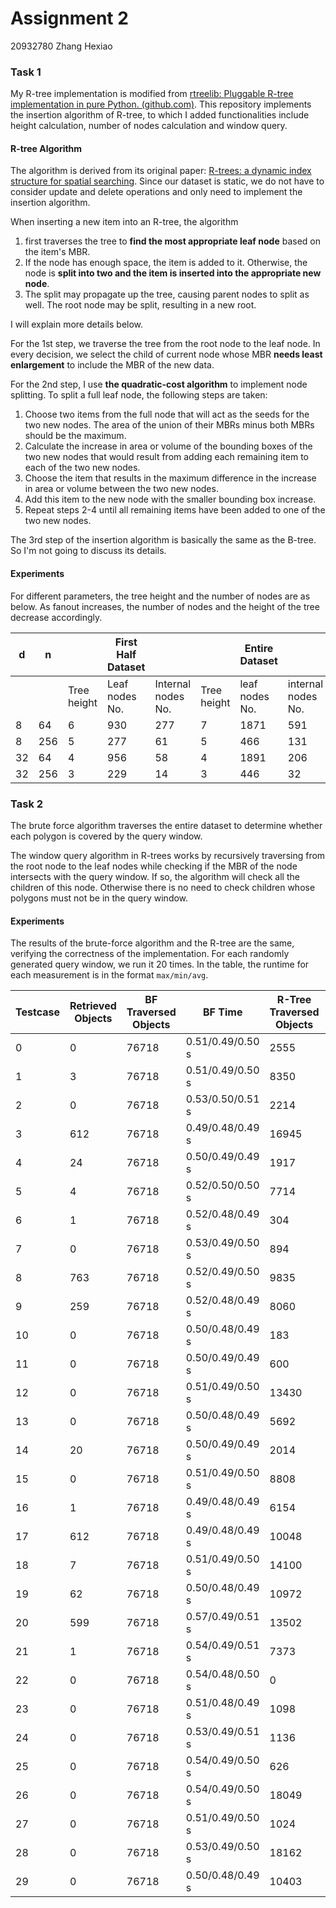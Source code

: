 # Assignment 2

20932780 Zhang Hexiao

### Task 1

My R-tree implementation is modified from [rtreelib: Pluggable R-tree implementation in pure Python. (github.com)](https://github.com/lukas-shawford/rtreelib).  This repository implements the insertion algorithm of R-tree, to which I added functionalities include height calculation, number of nodes calculation and window query.

#### R-tree Algorithm

The algorithm is derived from its original paper: [R-trees: a dynamic index structure for spatial searching](https://dl.acm.org/doi/10.1145/971697.602266). Since our dataset is static, we do not have to consider update and delete operations and only need to implement the insertion algorithm.

When inserting a new item into an R-tree, the algorithm 

1. first traverses the tree to **find the most appropriate leaf node** based on the item's MBR. 
2. If the node has enough space, the item is added to it. Otherwise, the node is **split into two and the item is inserted into the appropriate new node**. 
3. The split may propagate up the tree, causing parent nodes to split as well. The root node may be split, resulting in a new root. 

I will explain more details below.

For the 1st step, we traverse the tree from the root node to the leaf node. In every decision, we select the child of current node whose MBR **needs least enlargement** to include the MBR of the new data.

For the 2nd step, I use **the quadratic-cost algorithm** to implement node splitting. To split a full leaf node, the following steps are taken:

1. Choose two items from the full node that will act as the seeds for the two new nodes. The area of the union of their MBRs minus both MBRs should be the maximum.
2. Calculate the increase in area or volume of the bounding boxes of the two new nodes that would result from adding each remaining item to each of the two new nodes.
3. Choose the item that results in the maximum difference in the increase in area or volume between the two new nodes.
4. Add this item to the new node with the smaller bounding box increase.
5. Repeat steps 2-4 until all remaining items have been added to one of the two new nodes.

The 3rd step of the insertion algorithm is basically the same as the B-tree. So I'm not going to discuss its details.

#### Experiments

For different parameters, the tree height and the number of nodes are as below. As fanout increases, the number of nodes and the height of the tree decrease accordingly.

| d    | n    |             | First Half Dataset |                    |             | Entire Dataset |                    |
| ---- | ---- | ----------- | ------------------ | ------------------ | ----------- | -------------- | ------------------ |
|      |      | Tree height | Leaf nodes No.     | Internal nodes No. | Tree height | leaf nodes No. | internal nodes No. |
| 8    | 64   | 6           | 930                | 277                | 7           | 1871           | 591                |
| 8    | 256  | 5           | 277                | 61                 | 5           | 466            | 131                |
| 32   | 64   | 4           | 956                | 58                 | 4           | 1891           | 206                |
| 32   | 256  | 3           | 229                | 14                 | 3           | 446            | 32                 |

### Task 2

The brute force algorithm traverses the entire dataset to determine whether each polygon is covered by the query window.

The window query algorithm in R-trees works by recursively traversing from the root node to the leaf nodes while checking if the MBR of the node intersects with the query window. If so, the algorithm will check all the children of this node. Otherwise there is no need to check children whose polygons must not be in the query window.

#### Experiments

The results of the brute-force algorithm and the R-tree are the same, verifying the correctness of the implementation. For each randomly generated query window, we run it 20 times. In the table, the runtime for each measurement is in the format `max/min/avg`.

| Testcase | Retrieved Objects | BF Traversed Objects | BF Time          | R-Tree Traversed Objects | R-tree Time      |
| -------- | ----------------- | -------------------- | ---------------- | ------------------------ | ---------------- |
| 0        | 0                 | 76718                | 0.51/0.49/0.50 s | 2555                     | 0.03/0.03/0.03 s |
| 1        | 3                 | 76718                | 0.51/0.49/0.50 s | 8350                     | 0.08/0.08/0.08 s |
| 2        | 0                 | 76718                | 0.53/0.50/0.51 s | 2214                     | 0.02/0.02/0.02 s |
| 3        | 612               | 76718                | 0.49/0.48/0.49 s | 16945                    | 0.14/0.14/0.14 s |
| 4        | 24                | 76718                | 0.50/0.49/0.49 s | 1917                     | 0.03/0.02/0.02 s |
| 5        | 4                 | 76718                | 0.52/0.50/0.50 s | 7714                     | 0.07/0.07/0.07 s |
| 6        | 1                 | 76718                | 0.52/0.48/0.49 s | 304                      | 0.00/0.00/0.00 s |
| 7        | 0                 | 76718                | 0.53/0.49/0.50 s | 894                      | 0.01/0.01/0.01 s |
| 8        | 763               | 76718                | 0.52/0.49/0.50 s | 9835                     | 0.11/0.09/0.09 s |
| 9        | 259               | 76718                | 0.52/0.48/0.49 s | 8060                     | 0.09/0.08/0.08 s |
| 10       | 0                 | 76718                | 0.50/0.48/0.49 s | 183                      | 0.00/0.00/0.00 s |
| 11       | 0                 | 76718                | 0.50/0.49/0.49 s | 600                      | 0.01/0.01/0.01 s |
| 12       | 0                 | 76718                | 0.51/0.49/0.50 s | 13430                    | 0.13/0.12/0.12 s |
| 13       | 0                 | 76718                | 0.50/0.48/0.49 s | 5692                     | 0.06/0.06/0.06 s |
| 14       | 20                | 76718                | 0.50/0.49/0.49 s | 2014                     | 0.02/0.02/0.02 s |
| 15       | 0                 | 76718                | 0.51/0.49/0.50 s | 8808                     | 0.10/0.08/0.09 s |
| 16       | 1                 | 76718                | 0.49/0.48/0.49 s | 6154                     | 0.06/0.06/0.06 s |
| 17       | 612               | 76718                | 0.49/0.48/0.49 s | 10048                    | 0.09/0.09/0.09 s |
| 18       | 7                 | 76718                | 0.51/0.49/0.50 s | 14100                    | 0.15/0.13/0.13 s |
| 19       | 62                | 76718                | 0.50/0.48/0.49 s | 10972                    | 0.12/0.10/0.10 s |
| 20       | 599               | 76718                | 0.57/0.49/0.51 s | 13502                    | 0.14/0.11/0.12 s |
| 21       | 1                 | 76718                | 0.54/0.49/0.51 s | 7373                     | 0.08/0.07/0.08 s |
| 22       | 0                 | 76718                | 0.54/0.48/0.50 s | 0                        | 0.00/0.00/0.00 s |
| 23       | 0                 | 76718                | 0.51/0.48/0.49 s | 1098                     | 0.02/0.02/0.02 s |
| 24       | 0                 | 76718                | 0.53/0.49/0.51 s | 1136                     | 0.03/0.01/0.02 s |
| 25       | 0                 | 76718                | 0.54/0.49/0.50 s | 626                      | 0.00/0.00/0.00 s |
| 26       | 0                 | 76718                | 0.54/0.49/0.50 s | 18049                    | 0.17/0.16/0.16 s |
| 27       | 0                 | 76718                | 0.51/0.49/0.50 s | 1024                     | 0.01/0.01/0.01 s |
| 28       | 0                 | 76718                | 0.53/0.49/0.50 s | 18162                    | 0.18/0.16/0.16 s |
| 29       | 0                 | 76718                | 0.50/0.48/0.49 s | 10403                    | 0.10/0.09/0.09 s |
